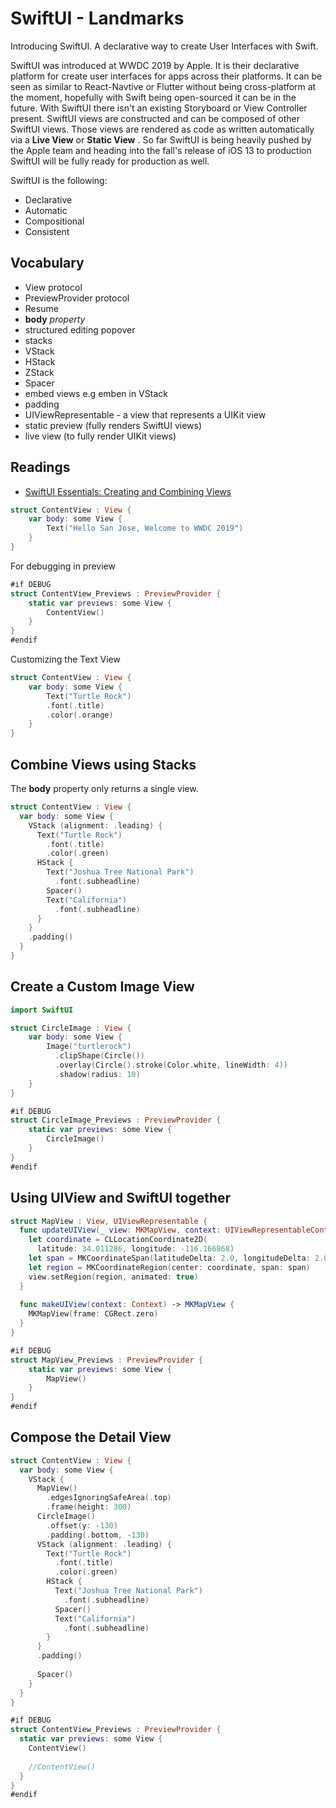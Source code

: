 # SwiftUI - Landmarks

Introducing SwiftUI. A declarative way to create User Interfaces with Swift.

SwiftUI was introduced at WWDC 2019 by Apple. It is their declarative platform for create user interfaces for apps across their platforms. It can be seen as similar to React-Navtive or Flutter without being cross-platform at the moment, hopefully with Swift being open-sourced it can be in the future. With SwiftUI there isn't an existing Storyboard or View Controller present. SwiftUI views are constructed and can be composed of other SwiftUI views. Those views are rendered as code as written automatically via a **Live View** or **Static View** . So far SwiftUI is being heavily pushed by the Apple team and heading into the fall's release of iOS 13 to production SwiftUI will be fully ready for production as well. 

SwiftUI is the following: 
- Declarative
- Automatic 
- Compositional 
- Consistent


## Vocabulary

- View protocol   
- PreviewProvider protocol   
- Resume  
- **body** _property_   
- structured editing popover 
- stacks
- VStack 
- HStack 
- ZStack
- Spacer
- embed views e.g emben in VStack 
- padding 
- UIViewRepresentable - a view that represents a UIKit view 
- static preview (fully renders SwiftUI views)
- live view (to fully render UIKit views) 

## Readings 

- [SwiftUI Essentials: Creating and Combining Views](https://developer.apple.com/tutorials/swiftui/creating-and-combining-views)


```swift 
struct ContentView : View {
    var body: some View {
        Text("Hello San Jose, Welcome to WWDC 2019")
    }
}
```

For debugging in preview 

```swift 
#if DEBUG
struct ContentView_Previews : PreviewProvider {
    static var previews: some View {
        ContentView()
    }
}
#endif
```

Customizing the Text View 

```swift
struct ContentView : View {
    var body: some View {
        Text("Turtle Rock")
        .font(.title)
        .color(.orange)
    }
}
```

## Combine Views using Stacks

The **body** property only returns a single view. 

```swift 
struct ContentView : View {
  var body: some View {
    VStack (alignment: .leading) {
      Text("Turtle Rock")
        .font(.title)
        .color(.green)
      HStack {
        Text("Joshua Tree National Park")
          .font(.subheadline)
        Spacer()
        Text("California")
          .font(.subheadline)
      }
    }
    .padding()
  }
}
```


## Create a Custom Image View

```swift
import SwiftUI

struct CircleImage : View {
    var body: some View {
        Image("turtlerock")
          .clipShape(Circle())
          .overlay(Circle().stroke(Color.white, lineWidth: 4))
          .shadow(radius: 10)
    }
}

#if DEBUG
struct CircleImage_Previews : PreviewProvider {
    static var previews: some View {
        CircleImage()
    }
}
#endif
```

## Using UIView and SwiftUI together 

```swift 
struct MapView : View, UIViewRepresentable {
  func updateUIView(_ view: MKMapView, context: UIViewRepresentableContext<MapView>) {
    let coordinate = CLLocationCoordinate2D(
      latitude: 34.011286, longitude: -116.166868)
    let span = MKCoordinateSpan(latitudeDelta: 2.0, longitudeDelta: 2.0)
    let region = MKCoordinateRegion(center: coordinate, span: span)
    view.setRegion(region, animated: true)
  }
  
  func makeUIView(context: Context) -> MKMapView {
    MKMapView(frame: CGRect.zero)
  }
}

#if DEBUG
struct MapView_Previews : PreviewProvider {
    static var previews: some View {
        MapView()
    }
}
#endif
```

## Compose the Detail View

```swift 
struct ContentView : View {
  var body: some View {
    VStack {
      MapView()
        .edgesIgnoringSafeArea(.top)
        .frame(height: 300)
      CircleImage()
        .offset(y: -130)
        .padding(.bottom, -130)
      VStack (alignment: .leading) {
        Text("Turtle Rock")
          .font(.title)
          .color(.green)
        HStack {
          Text("Joshua Tree National Park")
            .font(.subheadline)
          Spacer()
          Text("California")
            .font(.subheadline)
        }
      }
      .padding()
      
      Spacer()
    }
  }
}

#if DEBUG
struct ContentView_Previews : PreviewProvider {
  static var previews: some View {
    ContentView()
    
    //ContentView()
  }
}
#endif
```



